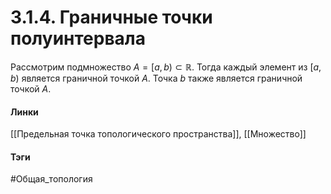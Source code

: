 # 3.1.4. Граничные точки полуинтервала
Рассмотрим подмножество $A=[a,b)\subset\mathbb{R}$. Тогда каждый элемент из $[a,b)$ является граничной точкой $A$. Точка $b$ также является граничной точкой $A$.

#### Линки
[[Предельная точка топологического пространства]],
[[Множество]]
#### Тэги 
 #Общая_топология